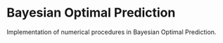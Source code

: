 # Bayesian Optimal Prediction
Implementation of numerical procedures in Bayesian Optimal Prediction.
